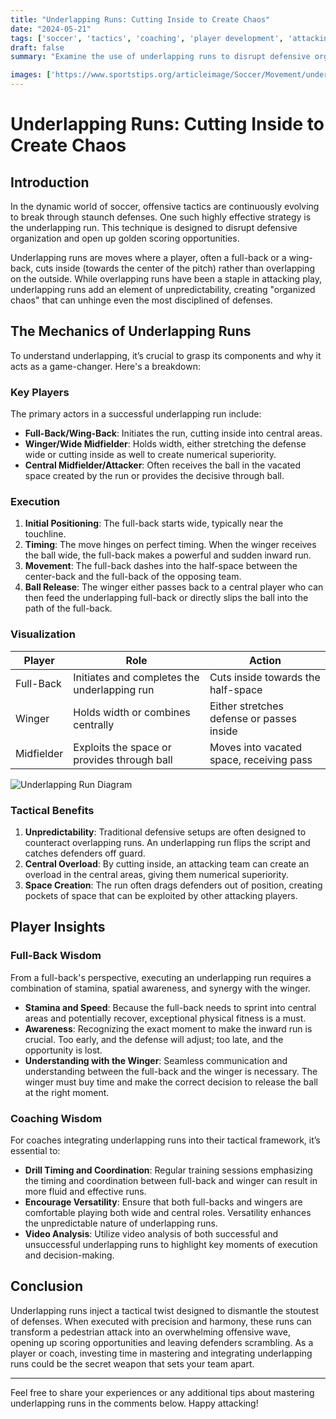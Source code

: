 ```yaml
--- 
title: "Underlapping Runs: Cutting Inside to Create Chaos" 
date: "2024-05-21" 
tags: ['soccer', 'tactics', 'coaching', 'player development', 'attacking', 'formations', 'breaking down defenses', 'underlapping runs', 'game strategy'] 
draft: false 
summary: "Examine the use of underlapping runs to disrupt defensive organization and create scoring opportunities." 

images: ['https://www.sportstips.org/articleimage/Soccer/Movement/underlapping_runs_cutting_inside_to_create_chaos.webp', 'https://www.sportstips.org/articleimage/Soccer/Movement/underlapping_runs_cutting_inside_to_create_chaos_1_20240714_161025.webp']
--- 
```


# Underlapping Runs: Cutting Inside to Create Chaos

## Introduction

In the dynamic world of soccer, offensive tactics are continuously evolving to break through staunch defenses. One such highly effective strategy is the underlapping run. This technique is designed to disrupt defensive organization and open up golden scoring opportunities. 

Underlapping runs are moves where a player, often a full-back or a wing-back, cuts inside (towards the center of the pitch) rather than overlapping on the outside. While overlapping runs have been a staple in attacking play, underlapping runs add an element of unpredictability, creating "organized chaos" that can unhinge even the most disciplined of defenses.

## The Mechanics of Underlapping Runs

To understand underlapping, it’s crucial to grasp its components and why it acts as a game-changer. Here's a breakdown:

### Key Players

The primary actors in a successful underlapping run include:
- **Full-Back/Wing-Back**: Initiates the run, cutting inside into central areas.
- **Winger/Wide Midfielder**: Holds width, either stretching the defense wide or cutting inside as well to create numerical superiority.
- **Central Midfielder/Attacker**: Often receives the ball in the vacated space created by the run or provides the decisive through ball.

### Execution

1. **Initial Positioning**: The full-back starts wide, typically near the touchline.
2. **Timing**: The move hinges on perfect timing. When the winger receives the ball wide, the full-back makes a powerful and sudden inward run.
3. **Movement**: The full-back dashes into the half-space between the center-back and the full-back of the opposing team.
4. **Ball Release**: The winger either passes back to a central player who can then feed the underlapping full-back or directly slips the ball into the path of the full-back.

### Visualization

| Player       | Role                                     | Action                                      |
|--------------|------------------------------------------|---------------------------------------------|
| Full-Back    | Initiates and completes the underlapping run | Cuts inside towards the half-space          |
| Winger       | Holds width or combines centrally        | Either stretches defense or passes inside   |
| Midfielder   | Exploits the space or provides through ball | Moves into vacated space, receiving pass    |

![Underlapping Run Diagram](https://www.sportstips.org/articleimage/Soccer/Movement/underlapping_runs_cutting_inside_to_create_chaos_1_20240714_161025.webp)

### Tactical Benefits

1. **Unpredictability**: Traditional defensive setups are often designed to counteract overlapping runs. An underlapping run flips the script and catches defenders off guard.
2. **Central Overload**: By cutting inside, an attacking team can create an overload in the central areas, giving them numerical superiority.
3. **Space Creation**: The run often drags defenders out of position, creating pockets of space that can be exploited by other attacking players.

## Player Insights

### Full-Back Wisdom

From a full-back's perspective, executing an underlapping run requires a combination of stamina, spatial awareness, and synergy with the winger. 

- **Stamina and Speed**: Because the full-back needs to sprint into central areas and potentially recover, exceptional physical fitness is a must.
- **Awareness**: Recognizing the exact moment to make the inward run is crucial. Too early, and the defense will adjust; too late, and the opportunity is lost.
- **Understanding with the Winger**: Seamless communication and understanding between the full-back and the winger is necessary. The winger must buy time and make the correct decision to release the ball at the right moment.

### Coaching Wisdom

For coaches integrating underlapping runs into their tactical framework, it’s essential to:
- **Drill Timing and Coordination**: Regular training sessions emphasizing the timing and coordination between full-back and winger can result in more fluid and effective runs.
- **Encourage Versatility**: Ensure that both full-backs and wingers are comfortable playing both wide and central roles. Versatility enhances the unpredictable nature of underlapping runs.
- **Video Analysis**: Utilize video analysis of both successful and unsuccessful underlapping runs to highlight key moments of execution and decision-making.

## Conclusion

Underlapping runs inject a tactical twist designed to dismantle the stoutest of defenses. When executed with precision and harmony, these runs can transform a pedestrian attack into an overwhelming offensive wave, opening up scoring opportunities and leaving defenders scrambling. As a player or coach, investing time in mastering and integrating underlapping runs could be the secret weapon that sets your team apart.

---

Feel free to share your experiences or any additional tips about mastering underlapping runs in the comments below. Happy attacking!